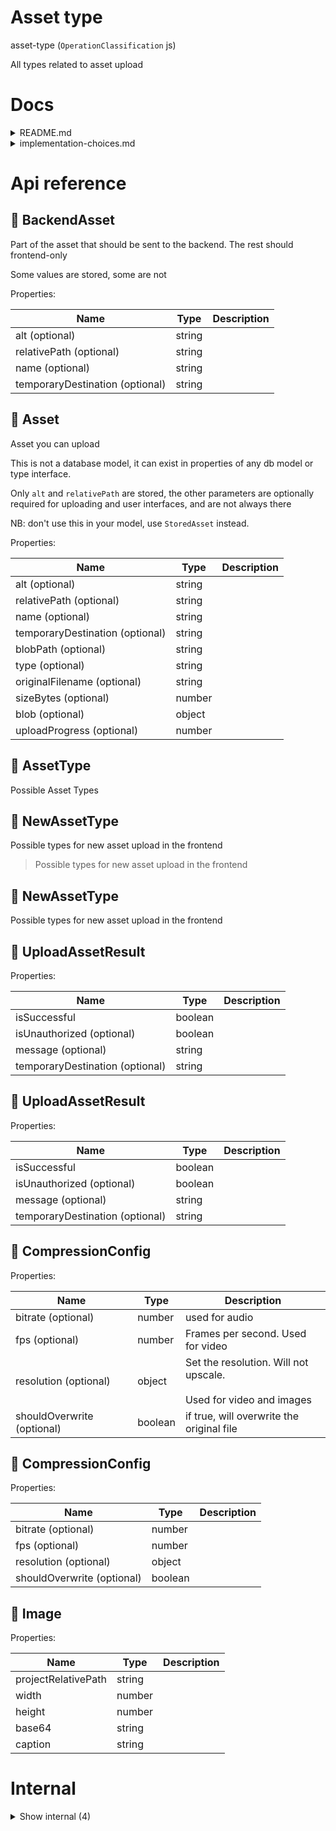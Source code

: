 # Asset type

asset-type (`OperationClassification` js)

All types related to asset upload




# Docs

<details><summary>README.md</summary>
    
  Support different UX's for file uploading

- Audio recording (to mp3)
- Camera (to png)
- Video recording (to mp4)
- Audio upload in multiple formats (with conversion to mp3)
- Image upload in multiple formats (with conversion to png)
- File upload of any other file for download (pdf, docx, xlsx, csv, etc.)
- An alt text should always be able to be provided.
- A thumbnail should always be generated and stored in the same place.
- Uploading multiple files at once should be possible
- Choosing an already existing media from within King OS

Nice to have:

- Files can upload while the form is still loading, so this should be a separate endpoint
- Form should invalidate if the upload is still in progress
- Upload can be canceled or deleted after upload


### CDN

A connected CDN would be nice as well to save bandwidth and increase performance.


### Cleanup

A cleanup strategy would be great. If a model is deleted, all referenced assets should also be deleted if they are not referenced anymore. Also, when saving a `md`-file the assets that aren't referenced anymore should be removed (or moved to the global `/assets` folder). This way it is kept clean.


### conclusion

All in all, this would be a feasible way to store stuff on any SaaS product. It is quite interconnected to other things like `fs-orm`, but this is a nice Micro-SaaS in itself!

  </details>

<details><summary>implementation-choices.md</summary>
    
  # Model or no model for asset?

If we are going to work with a model, it will be hard to see what the asset is straight from the JSON since it just refers to the id. Also, the Assets are probably not going to be used anywhere else, except for in the media selector itself maybe, to find previous assets.

That is a problem however, because it will be extremely heavy and custom to search every db model for assets in there. But we need to do it anyway because if you add an asset without any ui, just by copying markdown, for example, because that will not be created in the asset model.

Hmmmm.... It's probably much easier attach it to hte model. Only objection would be performance. Let's try it first. Another good reason to attach it to the model directly is that you don't have any problems when accessing assets. it's completely authorized because the model you are accessing is authorized. You cannot access assets for models that you don't have access to.

Allright.... let's try without model.


### Implementation for progress for uploading

After some research, I came to the conclusion it's great to have upload progress for file upload.

Fetch has been trying to support ReadableStream, but it seems that it's not completely adopted yet, and also may never happen completely: https://github.com/whatwg/fetch/issues/1438

There are other ways though to show progress. It can be done with `axios`, but that would create a new dependency. As you can see here: https://stackoverflow.com/a/69400632, it seems that maybe the old fashioned and broadly supported `XMLHttpRequest` can easily do this. So why try to use any libraries or new stuff? Not needed....

  </details>

# Api reference

## 🔹 BackendAsset

Part of the asset that should be sent to the backend. The rest should frontend-only

Some values are stored, some are not





Properties: 

 | Name | Type | Description |
|---|---|---|
| alt (optional) | string |  |
| relativePath (optional) | string |  |
| name (optional) | string |  |
| temporaryDestination (optional) | string |  |



## 🔹 Asset

Asset you can upload

This is not a database model, it can exist in properties of any db model or type interface.

Only `alt` and `relativePath` are stored, the other parameters are optionally required for uploading and user interfaces, and are not always there

NB: don't use this in your model, use `StoredAsset` instead.





Properties: 

 | Name | Type | Description |
|---|---|---|
| alt (optional) | string |  |
| relativePath (optional) | string |  |
| name (optional) | string |  |
| temporaryDestination (optional) | string |  |
| blobPath (optional) | string |  |
| type (optional) | string |  |
| originalFilename (optional) | string |  |
| sizeBytes (optional) | number |  |
| blob (optional) | object |  |
| uploadProgress (optional) | number |  |



## 🔹 AssetType

Possible Asset Types








## 🔹 NewAssetType

Possible types for new asset upload in the frontend



> Possible types for new asset upload in the frontend




## 🔹 NewAssetType

Possible types for new asset upload in the frontend








## 🔹 UploadAssetResult

Properties: 

 | Name | Type | Description |
|---|---|---|
| isSuccessful  | boolean |  |
| isUnauthorized (optional) | boolean |  |
| message (optional) | string |  |
| temporaryDestination (optional) | string |  |



## 🔹 UploadAssetResult

Properties: 

 | Name | Type | Description |
|---|---|---|
| isSuccessful  | boolean |  |
| isUnauthorized (optional) | boolean |  |
| message (optional) | string |  |
| temporaryDestination (optional) | string |  |



## 🔹 CompressionConfig

Properties: 

 | Name | Type | Description |
|---|---|---|
| bitrate (optional) | number | used for audio |
| fps (optional) | number | Frames per second. Used for video |
| resolution (optional) | object | Set the resolution. Will not upscale.<br /><br />Used for video and images |
| shouldOverwrite (optional) | boolean | if true, will overwrite the original file |



## 🔹 CompressionConfig

Properties: 

 | Name | Type | Description |
|---|---|---|
| bitrate (optional) | number |  |
| fps (optional) | number |  |
| resolution (optional) | object |  |
| shouldOverwrite (optional) | boolean |  |



## 🔹 Image

Properties: 

 | Name | Type | Description |
|---|---|---|
| projectRelativePath  | string |  |
| width  | number |  |
| height  | number |  |
| base64  | string |  |
| caption  | string |  |


# Internal

<details><summary>Show internal (4)</summary>
    
  # 🔹 CompressionOption

CompressionOption should be able to be applied on the model parameter through frontmatter

- default (default option): Default King OS wide compression. User can make customize it within a sensible limit
- none: no compression applied by default (user can optionally compress it)
- high: compressed bigtime by default (user cannot make it be compressed less)
- low: compressed just a little (user cannot make it be compressed less, but can optionally compress it more)



> CompressionOption should be able to be applied on the model parameter through frontmatter<br /><br />- default (default option): Default King OS wide compression. User can make customize it within a sensible limit<br />- none: no compression applied by default (user can optionally compress it)<br />- high: compressed bigtime by default (user cannot make it be compressed less)<br />- low: compressed just a little (user cannot make it be compressed less, but can optionally compress it more)




## 🔹 CompressionOption

CompressionOption should be able to be applied on the model parameter through frontmatter

- default (default option): Default King OS wide compression. User can make customize it within a sensible limit
- none: no compression applied by default (user can optionally compress it)
- high: compressed bigtime by default (user cannot make it be compressed less)
- low: compressed just a little (user cannot make it be compressed less, but can optionally compress it more)








## 🔹 UploadAssetBody

NB: other things like alt, final destination etc, should not be sent with the upload, but instead with the function



> NB: other things like alt, final destination etc, should not be sent with the upload, but instead with the function

Properties: 

 | Name | Type | Description |
|---|---|---|
| authToken (optional) | string |  |



## 🔹 UploadAssetBody

NB: other things like alt, final destination etc, should not be sent with the upload, but instead with the function





Properties: 

 | Name | Type | Description |
|---|---|---|
| authToken (optional) | string |  |

  </details>

